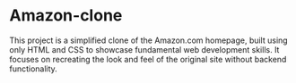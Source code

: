 # Amazon-clone
This project is a simplified clone of the Amazon.com homepage, built using only HTML and CSS to showcase fundamental web development skills. It focuses on recreating the look and feel of the original site without backend functionality.
